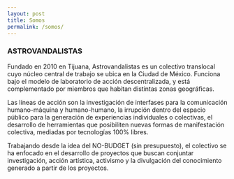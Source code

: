 ```yaml
---
layout: post
title: Somos
permalink: /somos/
---
```

### ASTROVANDALISTAS

Fundado en 2010 en Tijuana, Astrovandalistas es un colectivo translocal cuyo núcleo central de trabajo se ubica en la Ciudad de México. Funciona bajo el modelo de laboratorio de acción descentralizada, y está complementado por miembros que habitan distintas zonas geográficas.

Las líneas de acción son la investigación de interfases para la comunicación humano-máquina y humano-humano, la irrupción dentro del espacio público para la generación de experiencias individuales o colectivas, el desarrollo de herramientas que posibiliten nuevas formas de manifestación colectiva, mediadas por tecnologías 100% libres.

Trabajando desde la idea del NO-BUDGET (sin presupuesto), el colectivo se ha enfocado en el desarrollo de proyectos que buscan conjuntar investigación, acción artística, activismo y la divulgación del conocimiento generado a partir de los proyectos.
